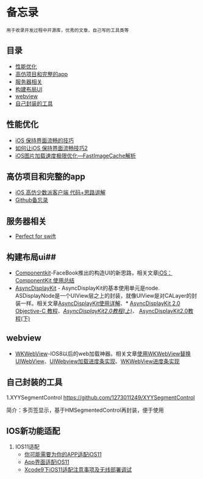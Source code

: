 ﻿# 备忘录
    用于收录开发过程中开源库，优秀的文章，自己写的工具类等
## 目录 ##

- [性能优化](#性能优化)
- [高仿项目和完整的app](#高仿项目和完整的app)
- [服务器相关](#服务器相关)
- [构建布局UI](#构建布局ui)
- [webview](#webview)
- [自己封装的工具](#自己封装的工具)


## 性能优化 ##
 - [iOS 保持界面流畅的技巧][1]
 - [如何让iOS 保持界面流畅技巧2][2]
 - [iOS图片加载速度极限优化—FastImageCache解析][3]

## 高仿项目和完整的app ##

- [iOS 高仿少数派客户端 代码+思路讲解][4]
- [Github备忘录][5]

## 服务器相关 ##

- [Perfect for swift][6]

## 构建布局ui##

 - [Componentkit][7]-FaceBook推出的构造UI的新思路，相关文章[iOS：ComponentKit 使用总结][8]
 - [AsyncDisplayKit][9] - AsyncDisplayKit的基本使用单元是node. ASDisplayNode是一个UIView层之上的封装，就像UIView是对CALayer的封装一样。相关文章[AsyncDisplayKit使用详解][10]、* [AsyncDisplayKit 2.0 Objective-C 教程][11]、*[AsyncDisplayKit2.0教程(上)][12]、* [AsyncDisplayKit2.0教程(下)][13]

## webview ##

 - [WKWebView][14]-IOS8以后的web加载神器。相关文章[使用WKWebView替换UIWebView][15]、[UIWebview加载进度条实现][16]、[WKWebView进度条实现][17]

## 自己封装的工具 ##

1.XYYSegmentControl https://github.com/1273011249/XYYSegmentControl

简介：多页签显示，基于HMSegmentedControl再封装，便于使用

## IOS新功能适配 ##

 1. IOS11适配
    - [你可能需要为你的APP适配iOS11][18]
    - [App界面适配iOS11][19]
    - [Xcode9下iOS11适配注意事项及无线部署调试][20]

  [1]: https://blog.ibireme.com/2015/11/12/smooth_user_interfaces_for_ios/
  [2]: http://www.cnblogs.com/ioriwellings/p/5011993.html
  [3]: http://blog.cnbang.net/tech/2578/
  [4]: http://www.jianshu.com/p/1265eea814c6
  [5]: http://www.jianshu.com/p/5c16f21a74de
  [6]: https://github.com/PerfectlySoft/Perfect
  [7]: https://github.com/facebook/componentkit
  [8]: https://segmentfault.com/a/1190000002706612
  [9]: https://github.com/facebookarchive/AsyncDisplayKit
  [10]: http://www.jianshu.com/p/a6105e22d394
  [11]: http://blog.csdn.net/kmyhy/article/details/55656939
  [12]: http://blog.csdn.net/kmyhy/article/details/54632659
  [13]: http://blog.csdn.net/kmyhy/article/details/54846322
  [14]: https://github.com/XFIOSXiaoFeng/WKWebView
  [15]: http://www.jianshu.com/p/6ba2507445e4
  [16]: http://www.cnblogs.com/yajunLi/p/6292507.html
  [17]: http://www.jianshu.com/p/b32b9fb6cb0a
  [18]: http://www.jianshu.com/p/370d82ba3939
  [19]: http://www.jianshu.com/p/352f101d6df1
  [20]: http://www.jianshu.com/p/39a5aee18778